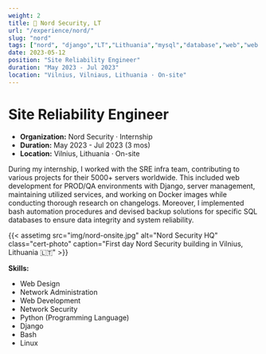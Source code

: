 ```yaml
---
weight: 2
title: 👾 Nord Security, LT
url: "/experience/nord/"
slug: "nord"
tags: ["nord", "django","LT","Lithuania","mysql","database","web","web design","python","docker","bash","cron","systemd","security","automation","site reliability engineer","qos","servers"]
date: 2023-05-12
position: "Site Reliability Engineer"
duration: "May 2023 - Jul 2023"
location: "Vilnius, Vilniaus, Lithuania · On-site"
---
```

# Site Reliability Engineer

- **Organization:** Nord Security · Internship
- **Duration:** May 2023 - Jul 2023 (3 mos)
- **Location:** Vilnius, Lithuania · On-site

During my internship, I worked with the SRE infra team, contributing to various projects for their 5000+ servers worldwide. This included web development for PROD/QA environments with Django, server management, maintaining utilized services, and working on Docker images while conducting thorough research on changelogs. Moreover, I implemented bash automation procedures and devised backup solutions for specific SQL databases to ensure data integrity and system reliability.

{{< assetimg src="img/nord-onsite.jpg" alt="Nord Security HQ" class="cert-photo" caption="First day Nord Security building in Vilnius, Lithuania 🇱🇹" >}}

**Skills:**

- Web Design
- Network Administration
- Web Development
- Network Security
- Python (Programming Language)
- Django
- Bash
- Linux
